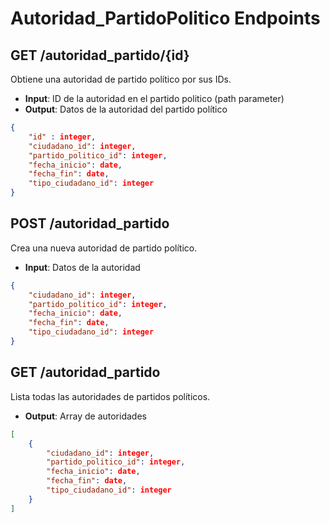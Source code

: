 # Autoridad_PartidoPolitico Endpoints

## GET /autoridad_partido/{id}
Obtiene una autoridad de partido político por sus IDs.
- **Input**: ID de la autoridad en el partido politico (path parameter)
- **Output**: Datos de la autoridad del partido político
```json
{
    "id" : integer,
    "ciudadano_id": integer,
    "partido_politico_id": integer,
    "fecha_inicio": date,
    "fecha_fin": date,
    "tipo_ciudadano_id": integer
}
```

## POST /autoridad_partido
Crea una nueva autoridad de partido político.
- **Input**: Datos de la autoridad
```json
{
    "ciudadano_id": integer,
    "partido_politico_id": integer,
    "fecha_inicio": date,
    "fecha_fin": date,
    "tipo_ciudadano_id": integer
}
```

## GET /autoridad_partido
Lista todas las autoridades de partidos políticos.
- **Output**: Array de autoridades
```json
[
    {
        "ciudadano_id": integer,
        "partido_politico_id": integer,
        "fecha_inicio": date,
        "fecha_fin": date,
        "tipo_ciudadano_id": integer
    }
]
```